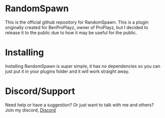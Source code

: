 # RandomSpawn
This is the official github repository for RandomSpawn. This is a plugin originally created for BenProPlayz, owner of ProPlayz, but I decided to release it to the public due to how it may be useful for the public.

# Installing
Installing RandomSpawn is super simple, it has no dependencies so you can just put it in your plugins folder and it will work straight away.

# Discord/Support
Need help or have a suggestion? Or just want to talk with me and others? Join my discord, [Discord](https://www.piggypiglet.me/discord)
